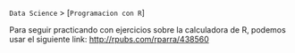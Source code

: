 `Data Science` > [`Programacion con R`]

Para seguir practicando con ejercicios sobre la calculadora de R, podemos usar el siguiente link: <http://rpubs.com/rparra/438560> 

